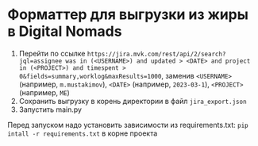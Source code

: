 # Форматтер для выгрузки из жиры в Digital Nomads

1. Перейти по ссылке `https://jira.mvk.com/rest/api/2/search?jql=assignee was in (<USERNAME>) and updated > <DATE> and project in (<PROJECT>) and timespent > 0&fields=summary,worklog&maxResults=1000`, заменив `<USERNAME>` (например, `m.mustakimov`), `<DATE>` (например, `2023-03-1`), `<PROJECT>` (например, `ME`)
2. Сохранить выгрузку в корень директории в файл `jira_export.json`
3. Запустить main.py

Перед запуском надо установить зависимости из requirements.txt: `pip intall -r requirements.txt` в корне проекта